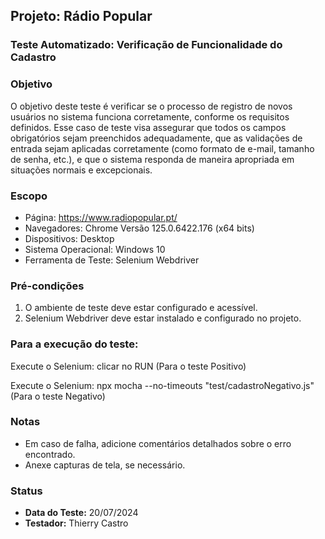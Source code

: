 ## Projeto: Rádio Popular

### Teste Automatizado: Verificação de Funcionalidade do Cadastro

### Objetivo
O objetivo deste teste é verificar se o processo de registro de novos usuários no sistema funciona corretamente, conforme os requisitos definidos. Esse caso de teste visa assegurar que todos os campos obrigatórios sejam preenchidos adequadamente, que as validações de entrada sejam aplicadas corretamente (como formato de e-mail, tamanho de senha, etc.), e que o sistema responda de maneira apropriada em situações normais e excepcionais.

### Escopo
- Página: https://www.radiopopular.pt/
- Navegadores: Chrome Versão 125.0.6422.176 (x64 bits)
- Dispositivos: Desktop
- Sistema Operacional: Windows 10
- Ferramenta de Teste: Selenium Webdriver

### Pré-condições
1. O ambiente de teste deve estar configurado e acessível.
2. Selenium Webdriver deve estar instalado e configurado no projeto.

### Para a execução do teste:
Execute o Selenium: clicar no RUN (Para o teste Positivo)

Execute o Selenium: npx mocha --no-timeouts "test/cadastroNegativo.js" (Para o teste Negativo)

### Notas
- Em caso de falha, adicione comentários detalhados sobre o erro encontrado.
- Anexe capturas de tela, se necessário.

### Status
- **Data do Teste:** 20/07/2024
- **Testador:** Thierry Castro
